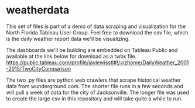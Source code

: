 # weatherdata
This set of files is part of a demo of data scraping and visualization for the North Florida Tableau User Group. Feel free to download the csv file, which is the daily weather report data we'll be visualizing.

The dashboards we'll be building are embedded on Tableau Public and available at the link below for download as a twbx file.
https://public.tableau.com/profile/jaylewisstl#!/vizhome/DailyWeather_2001-2015/TwoCityComparison 

The two .py files are python web crawlers that scrape historical weather data from wunderground.com. The shorter file runs in a few seconds and will pull a week of data for the city of Jacksonville. The longer file was used to create the large csv in this repository and will take quite a while to run.
